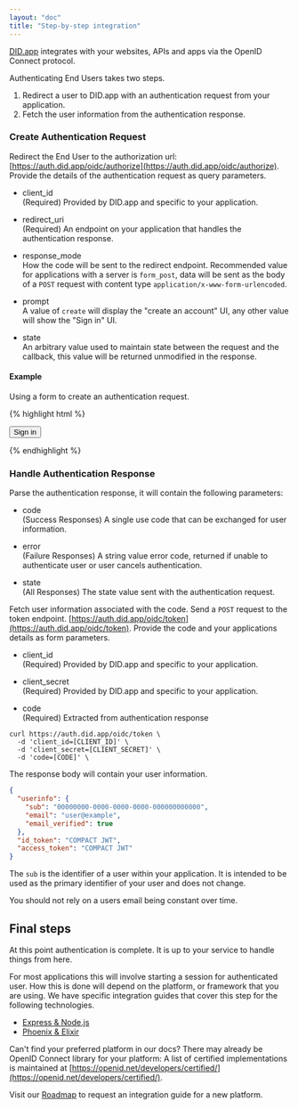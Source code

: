 ```yaml
---
layout: "doc"
title: "Step-by-step integration"
---
```


[DID.app](/) integrates with your websites, APIs and apps via the OpenID Connect protocol.

Authenticating End Users takes two steps.

1. Redirect a user to DID.app with an authentication request from your application.
2. Fetch the user information from the authentication response.

### Create Authentication Request

Redirect the End User to the authorization url: [https://auth.did.app/oidc/authorize](https://auth.did.app/oidc/authorize).
Provide the details of the authentication request as query parameters.

- client_id  
  (Required) Provided by DID.app and specific to your application.

- redirect_uri  
  (Required) An endpoint on your application that handles the authentication response.

- response_mode  
  How the code will be sent to the redirect endpoint.
  Recommended value for applications with a server is `form_post`, data will be sent as the body of a `POST` request with content type `application/x-www-form-urlencoded`.

- prompt  
  A value of `create` will display the "create an account" UI, any other value will show the "Sign in" UI.

- state  
  An arbitrary value used to maintain state between the request and the callback, this value will be returned unmodified in the response.

#### Example

Using a form to create an authentication request.

{% highlight html %}
<form action="https://auth.did.app/oidc/authorize" method="get">
  <input name="client_id" value="[CLIENT_ID]" type="hidden" />
  <input name="redirect_uri" value="[REDIRECT_URI]" type="hidden" />
  <input name="response_mode" value="form_post" type="hidden" />

  <button type="submit">Sign in</button>
</form>
{% endhighlight %}

<!-- <input name="scope" value="openid" type="hidden" />
<input name="response_type" value="code" type="hidden" /> -->

<!-- scope:** As OpenID Connect is built on top of OAuth 2.0, a scope value of openid is needed to indicate that we are using OpenID Connect.

**response_type:** This says we want to use the OAuth 2.0 Authorization Code flow.
This is by far the most commonly used flow it is suitable for all web and mobile applications. -->

<!-- **client_id** provided by DID.app and specific to your application.

**redirect_uri** Once the user has authenticated this is where to send the authentication response, it is an endpoint on your application.

**response_mode** How the code will be sent to the redirect endpoint.
A value of `form_post` indicates the data will be sent using a `POST` request and encoded as URI form parameters. -->


### Handle Authentication Response

Parse the authentication response, it will contain the following parameters:

- code  
  (Success Responses) A single use code that can be exchanged for user information.

- error  
  (Failure Responses) A string value error code, returned if unable to authenticate user or user cancels authentication.

- state  
  (All Responses) The state value sent with the authentication request.

Fetch user information associated with the code.
Send a `POST` request to the token endpoint. [https://auth.did.app/oidc/token](https://auth.did.app/oidc/token).
Provide the code and your applications details as form parameters.

- client_id  
  (Required) Provided by DID.app and specific to your application.

- client_secret  
  (Required) Provided by DID.app and specific to your application.

- code  
  (Required) Extracted from authentication response


```shell
curl https://auth.did.app/oidc/token \
  -d 'client_id=[CLIENT_ID]' \
  -d 'client_secret=[CLIENT_SECRET]' \
  -d 'code=[CODE]' \
```

The response body will contain your user information.

```json
{
  "userinfo": {
    "sub": "00000000-0000-0000-0000-000000000000",
    "email": "user@example",
    "email_verified": true
  },
  "id_token": "COMPACT JWT",
  "access_token": "COMPACT JWT"
}
```
<!--
```ruby
Faraday.post(
  "https://auth.did.app/oidc/token",
  code: params[:code],
  grant_type: "authorization_code",
  redirect_uri: "http://myapp.demo/sign_in"
)
``` -->

The `sub` is the identifier of a user within your application.
It is intended to be used as the primary identifier of your user and does not change.

You should not rely on a users email being constant over time.

## Final steps

At this point authentication is complete.
It is up to your service to handle things from here.

For most applications this will involve starting a session for authenticated user.
How this is done will depend on the platform, or framework that you are using.
We have specific integration guides that cover this step for the following technologies.

- [Express & Node.js](/guides/express-nodejs-openid-connect-integration)
- [Phoenix & Elixir](/guides/phoenix-elixir-openid-connect-integration)

Can't find your preferred platform in our docs? There may already be OpenID Connect library for your platform:
A list of certified implementations is maintained at [https://openid.net/developers/certified/](https://openid.net/developers/certified/).

Visit our [Roadmap](https://did.nolt.io) to request an integration guide for a new platform.
